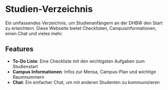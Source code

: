 # Studien-Verzeichnis 

Ein umfassendes Verzeichnis, um Studienanfängern an der DHBW den Start zu erleichtern. Diese Webseite bietet Checklisten, Campusinformationen, einen Chat und vieles mehr.

## Features
- **To-Do Liste**: Eine Checkliste mit den wichtigsten Aufgaben zum Studienstart
- **Campus Informationen**: Infos zur Mensa, Campus-Plan und wichtige Raumnummern
- **Chat**: Ein einfacher Chat, um mit anderen Studenten zu kommunizieren

